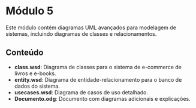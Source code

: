 # Módulo 5

Este módulo contém diagramas UML avançados para modelagem de sistemas, incluindo diagramas de classes e relacionamentos.

## Conteúdo

- **class.wsd**: Diagrama de classes para o sistema de e-commerce de livros e e-books.
- **entity.wsd**: Diagrama de entidade-relacionamento para o banco de dados do sistema.
- **usecases.wsd**: Diagrama de casos de uso detalhado.
- **Documento.odg**: Documento com diagramas adicionais e explicações.